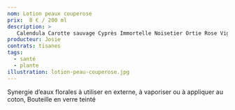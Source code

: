 ```yaml
---
nom: Lotion peaux couperose
prix:  8 € / 200 ml
description: >
   Calendula Carotte sauvage Cyprès Immortelle Noisetier Ortie Rose Vigne rouge
producteur: Josie
contrats: tisanes
tags: 
  - santé
  - plante
illustration: lotion-peau-couperose.jpg
---
```


Synergie d’eaux florales à utiliser en externe, à vaporiser ou à appliquer au coton, Bouteille en verre teinté